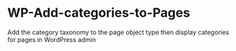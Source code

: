 # WP-Add-categories-to-Pages
 Add the category taxonomy to the page object type then display categories for pages in WordPress admin
